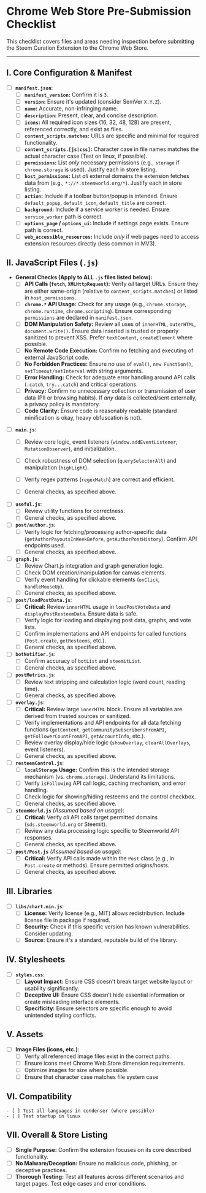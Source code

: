 # Chrome Web Store Pre-Submission Checklist

This checklist covers files and areas needing inspection before submitting the Steem Curation Extension to the Chrome Web Store.

---

## I. Core Configuration & Manifest

- [ ] **`manifest.json`**:
    - [ ] **`manifest_version`:** Confirm it is `3`.
    - [ ] **`version`:** Ensure it's updated (consider SemVer `X.Y.Z`).
    - [ ] **`name`:** Accurate, non-infringing name.
    - [ ] **`description`:** Present, clear, and concise description.
    - [ ] **`icons`:** All required icon sizes (16, 32, 48, 128) are present, referenced correctly, and exist as files.
    - [ ] **`content_scripts.matches`:** URLs are specific and minimal for required functionality.
    - [ ] **`content_scripts.[js|css]`:** Character case in file names matches the actual character case (Test on linux, if possible).
    - [ ] **`permissions`:** List *only* necessary permissions (e.g., `storage` if `chrome.storage` is used). Justify each in store listing.
    - [ ] **`host_permissions`:** List *all* external domains the extension fetches data from (e.g., `*://*.steemworld.org/*`). Justify each in store listing.
    - [ ] **`action`:** Include if a toolbar button/popup is intended. Ensure `default_popup`, `default_icon`, `default_title` are correct.
    - [ ] **`background`:** Include if a service worker is needed. Ensure `service_worker` path is correct.
    - [ ] **`options_page` / `options_ui`:** Include if settings page exists. Ensure path is correct.
    - [ ] **`web_accessible_resources`:** Include *only* if web pages need to access extension resources directly (less common in MV3).

## II. JavaScript Files (`.js`)

- **General Checks (Apply to ALL `.js` files listed below):**
    - [ ] **API Calls (`fetch`, `XMLHttpRequest`):** Verify *all* target URLs. Ensure they are either same-origin (relative to `content_scripts.matches`) or listed in `host_permissions`.
    - [ ] **`chrome.*` API Usage:** Check for any usage (e.g., `chrome.storage`, `chrome.runtime`, `chrome.scripting`). Ensure corresponding `permissions` are declared in `manifest.json`.
    - [ ] **DOM Manipulation Safety:** Review all uses of `innerHTML`, `outerHTML`, `document.write()`. Ensure data inserted is trusted or properly sanitized to prevent XSS. Prefer `textContent`, `createElement` where possible.
    - [ ] **No Remote Code Execution:** Confirm no fetching and executing of external JavaScript code.
    - [ ] **No Forbidden Practices:** Ensure no use of `eval()`, `new Function()`, `setTimeout/setInterval` with string arguments.
    - [ ] **Error Handling:** Check for adequate error handling around API calls (`.catch`, `try...catch`) and critical operations.
    - [ ] **Privacy:** Confirm no unnecessary collection or transmission of user data (PII or browsing habits). If *any* data is collected/sent externally, a privacy policy is mandatory.
    - [ ] **Code Clarity:** Ensure code is reasonably readable (standard minification is okay, heavy obfuscation is not).

- [ ] **`main.js`**:
    - [ ] Review core logic, event listeners (`window.addEventListener`, `MutationObserver`), and initialization.
    - [ ] Check robustness of DOM selection (`querySelectorAll`) and manipulation (`highLight`).
    - [ ] Verify regex patterns (`regexMatch`) are correct and efficient.
    - [ ] General checks, as specified above.


- [ ] **`useful.js`**:
    - [ ] Review utility functions for correctness.
    - [ ] General checks, as specified above.

- [ ] **`post/author.js`**:
    - [ ] Verify logic for fetching/processing author-specific data (`getAuthorPayoutsInWeekBefore`, `getAuthorPostHistory`). Confirm API endpoints used.
    - [ ] General checks, as specified above.

- [ ] **`graph.js`**:
    - [ ] Review Chart.js integration and graph generation logic.
    - [ ] Check DOM creation/manipulation for canvas elements.
    - [ ] Verify event handling for clickable elements (`onClick`, `handleMouseUp`).
    - [ ] General checks, as specified above.

- [ ] **`post/loadPostData.js`**:
    - [ ] **Critical:** Review `innerHTML` usage in `loadPostVoteData` and `displayPostResteemData`. Ensure data is safe.
    - [ ] Verify logic for loading and displaying post data, graphs, and vote lists.
    - [ ] Confirm implementations and API endpoints for called functions (`Post.create`, `getResteems`, etc.).
    - [ ] General checks, as specified above.

- [ ] **`botNotifier.js`**:
    - [ ] Confirm accuracy of `botList` and `steemitList`.
    - [ ] General checks, as specified above.

- [ ] **`postMetrics.js`**:
    - [ ] Review text stripping and calculation logic (word count, reading time).
    - [ ] General checks, as specified above.

- [ ] **`overlay.js`**:
    - [ ] **Critical:** Review large `innerHTML` block. Ensure all variables are derived from trusted sources or sanitized.
    - [ ] Verify implementations and API endpoints for all data fetching functions (`getContent`, `getCommunitySubscribersFromAPI`, `getFollowerCountFromAPI`, `getAccountInfo`, etc.).
    - [ ] Review overlay display/hide logic (`showOverlay`, `clearAllOverlays`, event listeners).
    - [ ] General checks, as specified above.

- [ ] **`resteemControl.js`**:
    - [ ] **`localStorage` Usage:** Confirm this is the intended storage mechanism (vs. `chrome.storage`). Understand its limitations.
    - [ ] Verify `isFollowing` API call logic, caching mechanism, and error handling.
    - [ ] Check logic for showing/hiding resteems and the control checkbox.
    - [ ] General checks, as specified above.

- [ ] **`steemWorld.js`** *(Assumed based on usage)*:
    - [ ] **Critical:** Verify *all* API calls target permitted domains (`sds.steemworld.org` or Steemit).
    - [ ] Review any data processing logic specific to Steemworld API responses.
    - [ ] General checks, as specified above.

- [ ] **`post/Post.js`** *(Assumed based on usage)*:
    - [ ] **Critical:** Verify API calls made within the `Post` class (e.g., in `Post.create` or methods). Ensure permitted origins/hosts.
    - [ ] General checks, as specified above.

## III. Libraries

- [ ] **`libs/chart.min.js`**:
    - [ ] **License:** Verify license (e.g., MIT) allows redistribution. Include license file in package if required.
    - [ ] **Security:** Check if this specific version has known vulnerabilities. Consider updating.
    - [ ] **Source:** Ensure it's a standard, reputable build of the library.

## IV. Stylesheets

- [ ] **`styles.css`**:
    - [ ] **Layout Impact:** Ensure CSS doesn't break target website layout or usability significantly.
    - [ ] **Deceptive UI:** Ensure CSS doesn't hide essential information or create misleading interface elements.
    - [ ] **Specificity:** Ensure selectors are specific enough to avoid unintended styling conflicts.

## V. Assets

- [ ] **Image Files (icons, etc.)**:
    - [ ] Verify all referenced image files exist in the correct paths.
    - [ ] Ensure icons meet Chrome Web Store dimension requirements.
    - [ ] Optimize images for size where possible.
    - [ ] Ensure that character case matches file system case

## VI. Compatibility
    - [ ] Test all languages in condenser (where possible)
    - [ ] Test startup in linux

## VII. Overall & Store Listing

- [ ] **Single Purpose:** Confirm the extension focuses on its core described functionality.
- [ ] **No Malware/Deception:** Ensure no malicious code, phishing, or deceptive practices.
- [ ] **Thorough Testing:** Test all features across different scenarios and target pages. Test edge cases and error conditions.